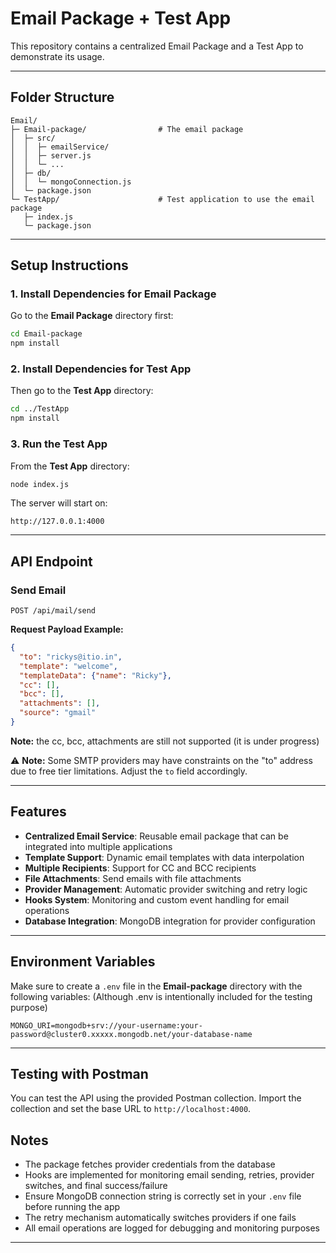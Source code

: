 # Email Package + Test App

This repository contains a centralized Email Package and a Test App to demonstrate its usage.

---

## Folder Structure

```
Email/
├─ Email-package/                # The email package
│  ├─ src/
│  │  ├─ emailService/
│  │  ├─ server.js
│  │  └─ ...
│  ├─ db/
│  │  └─ mongoConnection.js
│  └─ package.json
└─ TestApp/                      # Test application to use the email package
   ├─ index.js
   └─ package.json
```

---

## Setup Instructions

### 1. Install Dependencies for Email Package

Go to the **Email Package** directory first:

```bash
cd Email-package
npm install
```

### 2. Install Dependencies for Test App

Then go to the **Test App** directory:

```bash
cd ../TestApp
npm install
```

### 3. Run the Test App

From the **Test App** directory:

```bash
node index.js
```

The server will start on:

```
http://127.0.0.1:4000
```

---

## API Endpoint

### Send Email

```
POST /api/mail/send
```

**Request Payload Example:**

```json
{
  "to": "rickys@itio.in",
  "template": "welcome",
  "templateData": {"name": "Ricky"},
  "cc": [],
  "bcc": [],
  "attachments": [],
  "source": "gmail"
}
```
**Note:**  the cc, bcc, attachments are still not supported (it is under progress)

⚠️ **Note:** Some SMTP providers may have constraints on the "to" address due to free tier limitations. Adjust the `to` field accordingly.

---

## Features

- **Centralized Email Service**: Reusable email package that can be integrated into multiple applications
- **Template Support**: Dynamic email templates with data interpolation
- **Multiple Recipients**: Support for CC and BCC recipients
- **File Attachments**: Send emails with file attachments
- **Provider Management**: Automatic provider switching and retry logic
- **Hooks System**: Monitoring and custom event handling for email operations
- **Database Integration**: MongoDB integration for provider configuration

---

## Environment Variables

Make sure to create a `.env` file in the **Email-package** directory with the following variables:
(Although .env is intentionally  included for the testing purpose)

```env
MONGO_URI=mongodb+srv://your-username:your-password@cluster0.xxxxx.mongodb.net/your-database-name
```

---

## Testing with Postman

You can test the API using the provided Postman collection. Import the collection and set the base URL to `http://localhost:4000`.


## Notes

- The package fetches provider credentials from the database
- Hooks are implemented for monitoring email sending, retries, provider switches, and final success/failure
- Ensure MongoDB connection string is correctly set in your `.env` file before running the app
- The retry mechanism automatically switches providers if one fails
- All email operations are logged for debugging and monitoring purposes
  

---


